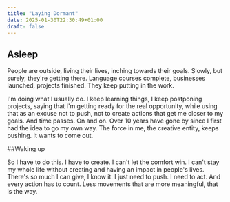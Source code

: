 ```yaml
---
title: "Laying Dormant"
date: 2025-01-30T22:30:49+01:00
draft: false
---
```



## Asleep

People are outside, living their lives, inching towards their goals. Slowly, but surely, they're getting there. Language courses complete, businesses launched, projects finished. They keep putting in the work.

I'm doing what I usually do. I keep learning things, I keep postponing projects, saying that I'm getting ready for the real opportunity, while using that as an excuse not to push, not to create actions that get me closer to my goals.
And time passes. On and on. Over 10 years have gone by since I first had the idea to go my own way. The force in me, the creative entity, keeps pushing. It wants to come out.

##Waking up

So I have to do this. I have to create. I can't let the comfort win. I can't stay my whole life without creating and having an impact in people's lives. There's so much I can give, I know it. I just need to push. I need to act. And every action has to count. Less movements that are more meaningful, that is the way.